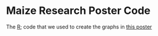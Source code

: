 # Maize Research Poster Code

The [R](/REEU_Amanda_Joseph_R_Code.Rmd); code that we used to create the graphs in [this poster](/Maize-REEU-Poster.pdf)
